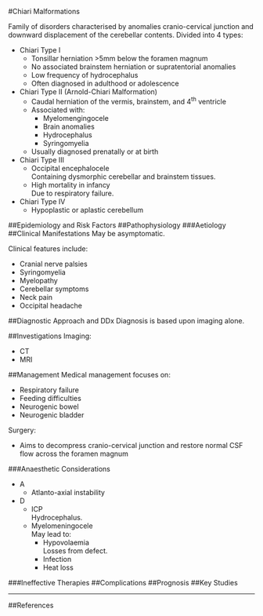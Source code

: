 #Chiari Malformations

Family of disorders characterised by anomalies cranio-cervical junction and downward displacement of the cerebellar contents. Divided into 4 types:
* Chiari Type I
	* Tonsillar herniation >5mm below the foramen magnum
	* No associated brainstem herniation or supratentorial anomalies
	* Low frequency of hydrocephalus
	* Often diagnosed in adulthood or adolescence
* Chiari Type II (Arnold-Chiari Malformation)
	* Caudal herniation of the vermis, brainstem, and 4<sup>th</sup> ventricle
	* Associated with:
		* Myelomengingocele
		* Brain anomalies
		* Hydrocephalus
		* Syringomyelia
	* Usually diagnosed prenatally or at birth
* Chiari Type III
	* Occipital encephalocele  
	Containing dysmorphic cerebellar and brainstem tissues.
	* High mortality in infancy  	
	Due to respiratory failure.
* Chiari Type IV
	* Hypoplastic or aplastic cerebellum


##Epidemiology and Risk Factors
##Pathophysiology
###Aetiology
##Clinical Manifestations
May be asymptomatic.

Clinical features include:
* Cranial nerve palsies
* Syringomyelia
* Myelopathy
* Cerebellar symptoms
* Neck pain
* Occipital headache

##Diagnostic Approach and DDx
Diagnosis is based upon imaging alone.

##Investigations
Imaging:
* CT
* MRI

##Management
Medical management focuses on:
* Respiratory failure
* Feeding difficulties
* Neurogenic bowel
* Neurogenic bladder

Surgery:
* Aims to decompress cranio-cervical junction and restore normal CSF flow across the foramen magnum

###Anaesthetic Considerations
* A
	* Atlanto-axial instability
* D
	* ICP  
	Hydrocephalus.
	* Myelomeningocele  
	May lead to:
		* Hypovolaemia  
		Losses from defect.
		* Infection
		* Heat loss

###Ineffective Therapies
##Complications
##Prognosis
##Key Studies

---
##References